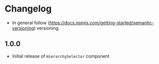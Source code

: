 # Changelog

* In general follow (https://docs.npmjs.com/getting-started/semantic-versioning) versioning.

## 1.0.0

* Initial release of `HierarchySelector` component